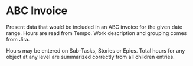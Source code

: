 # ABC Invoice
Present data that would be included in an ABC invoice for the given date range.  Hours are read from Tempo.  Work description and grouping comes from Jira.

Hours may be entered on Sub-Tasks, Stories or Epics.  Total hours for any object at any level are summarized correctly from all children entries.

